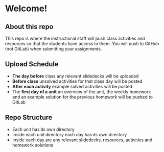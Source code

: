 # Welcome!

## About this repo

This repo is where the instructional staff will push class activities and resources so that the students have access to them. You will push to GitHub (not GitLab) when submitting your assignments.

## Upload Schedule

* **The day before** class any relevant slidedecks will be uploaded
* **Before class** unsolved activities for that class day will be posted
* **After each activity** example solved activities will be posted
* The **first day of a unit** an overview of the unit, the weekly homework and an example solution for the previous homework will be pushed to GitLab

## Repo Structure

* Each unit has its own directory
* Inside each unit directory each day has its own directory
* Inside each day are any relevant slidedecks, resources, activities and homework solutions
